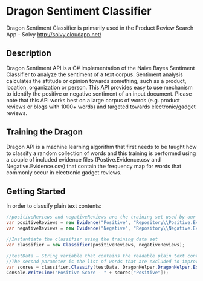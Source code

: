 Dragon Sentiment Classifier
===========================

Dragon Sentiment Classifier is primarily used in the Product Review Search App - Solvy http://solvy.cloudapp.net/

Description
----------------------

Dragon Sentiment API is a C# implementation of the Naive Bayes Sentiment Classifier to analyze the sentiment of a text corpus. Sentiment analysis calculates the attitude or opinion towards something, such as a product, location, organization or person.
This API provides easy to use mechanism to identify the positive or negative sentiment of an input document. Please note that this API works best on a large corpus of words (e.g. product reviews or blogs with 1000+ words) and targeted towards electronic/gadget reviews.


Training the Dragon
----------------------

Dragon API is a machine learning algorithm that first needs to be taught how to classify a random collection of words and this training is performed using a couple of included evidence files (Postive.Evidence.csv and Negative.Evidence.csv) that contain the frequency map for words that commonly occur in electronic gadget reviews.

Getting Started
----------------------

In order to classify plain text contents:

```c#
//positiveReviews and negativeReviews are the training set used by our Dragon Classigfier
var positiveReviews = new Evidence("Positive", "Repository\\Positive.Evidence.csv");
var negativeReviews = new Evidence("Negative", "Repository\\Negative.Evidence.csv");

//Instantiate the classifier using the training data set
var classifier = new Classifier(positiveReviews, negativeReviews);

//testData – String variable that contains the readable plain text contents of the document that needs to be classified (Strictly no HTML)
//The second parameter is the list of words that are excluded to improve classification performance
var scores = classifier.Classify(testData, DragonHelper.DragonHelper.ExcludeList);
Console.WriteLine("Positive Score - " + scores["Positive"]);
```
